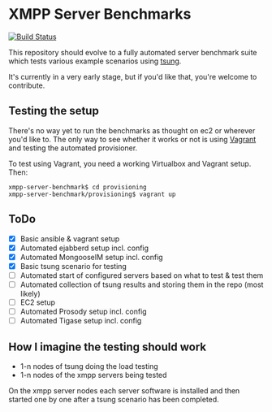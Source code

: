 # XMPP Server Benchmarks

[![Build Status](https://travis-ci.org/mweibel/xmpp-server-benchmarks.png)](https://travis-ci.org/mweibel/xmpp-server-benchmarks)

This repository should evolve to a fully automated server benchmark suite which
tests various example scenarios using [tsung](https://github.com/processone/tsung).

It's currently in a very early stage, but if you'd like that, you're welcome to
contribute.

## Testing the setup

There's no way yet to run the benchmarks as thought on ec2 or wherever you'd like to.
The only way to see whether it works or not is using [Vagrant](http://www.vagrantup.com)
and testing the automated provisioner.

To test using Vagrant, you need a working Virtualbox and Vagrant setup.
Then:

```
xmpp-server-benchmark$ cd provisioning
xmpp-server-benchmark/provisioning$ vagrant up
```

## ToDo

- [x] Basic ansible & vagrant setup
- [x] Automated ejabberd setup incl. config
- [x] Automated MongooseIM setup incl. config
- [x] Basic tsung scenario for testing
- [ ] Automated start of configured servers based on what to test & test them
- [ ] Automated collection of tsung results and storing them in the repo (most likely)
- [ ] EC2 setup
- [ ] Automated Prosody setup incl. config
- [ ] Automated Tigase setup incl. config

## How I imagine the testing should work

- 1-n nodes of tsung doing the load testing
- 1-n nodes of the xmpp servers being tested

On the xmpp server nodes each server software is installed and then started one by
one after a tsung scenario has been completed.